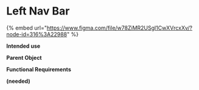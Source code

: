 # Left Nav Bar

{% embed url="https://www.figma.com/file/w78ZiMR2USgl1CwXVrcxXv/?node-id=316%3A22988" %}

**Intended use**  


**Parent Object**  


**Functional Requirements**

**\(needed\)**

